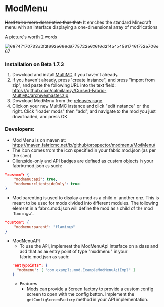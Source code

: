 # ModMenu
~~Hard to be more descriptive than that.~~ It enriches the standard Minecraft menu with an interface displaying a one-dimensional array of modifications



A picture's worth 2 words

![68747470733a2f2f692e696d6775722e636f6d2f4a4b4561746f752e706e67](https://github.com/calmilamsy/ModMenu/assets/8781747/703667a6-1e86-441e-8529-a237cdfa5b8f "Mod Menu")

### Installation on Beta 1.7.3
1. Download and install [MultiMC](https://multimc.org/#Download) if you haven't already.
1. If you haven't already, press "create instance", and press "import from zip", and paste the following URL into the text field: https://github.com/calmilamsy/Cursed-Fabric-MultiMC/archive/master.zip
1. Download ModMenu from the [releases page](https://github.com/calmilamsy/ModMenu/releases).
1. Click on your new MultiMC instance and click "edit instance" on the right. Click "loader mods" then "add", and navigate to the mod you just downloaded, and press OK.

### Developers:
- Mod Menu is on maven at: https://maven.fabricmc.net/io/github/prospector/modmenu/ModMenu/
- The icon comes from the icon specified in your fabric.mod.json (as per the spec)
- Clientside-only and API badges are defined as custom objects in your fabric.mod.json as such:
```json
"custom": {
    "modmenu:api": true,
    "modmenu:clientsideOnly": true
}
```
- Mod parenting is used to display a mod as a child of another one. This is meant to be used for mods divided into different modules. The following element in a fabric.mod.json will define the mod as a child of the mod 'flamingo':
```json
"custom": {
    "modmenu:parent": "flamingo"
}
```
- ModMenuAPI
    - To use the API, implement the ModMenuApi interface on a class and add that as an entry point of type "modmenu" in your fabric.mod.json as such:
  ```json
  "entrypoints": {
	"modmenu": [ "com.example.mod.ExampleModMenuApiImpl" ]
  }
  ```
    - Features
        - Mods can provide a Screen factory to provide a custom config screen to open with the config button. Implement the `getConfigScreenFactory` method in your API implementation.
